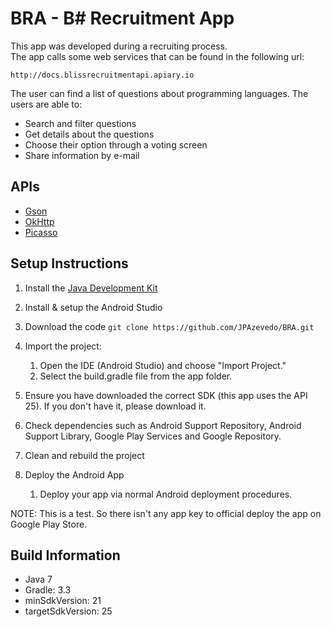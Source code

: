# BRA - B# Recruitment App 

This app was developed during a recruiting process.<br/> 
The app calls some web services that can be found in the following url:

```http://docs.blissrecruitmentapi.apiary.io```

The user can find a list of questions about programming languages. The users are able to:
- Search and filter questions
- Get details about the questions
- Choose their option through a voting screen
- Share information by e-mail

## APIs

- [Gson][1]
- [OkHttp][2]
- [Picasso][3]

## Setup Instructions

1. Install the [Java Development Kit][4]

1. Install & setup the Android Studio

1. Download the code
```git clone https://github.com/JPAzevedo/BRA.git```

1. Import the project:
    1. Open the IDE (Android Studio) and choose "Import Project."
    1. Select the build.gradle file from the app folder.
		
1. Ensure you have downloaded the correct SDK (this app uses the API 25). If you don't have it, please download it.
   
1. Check dependencies such as Android Support Repository, Android Support Library, Google Play Services and Google Repository.

1. Clean and rebuild the project

1. Deploy the Android App
    1. Deploy your app via normal Android deployment procedures.

NOTE: This is a test. So there isn't any app key to official deploy the app on Google Play Store.
		
## Build Information 

- Java 7
- Gradle: 3.3
- minSdkVersion: 21
- targetSdkVersion: 25

[1]: https://github.com/google/gson
[2]: http://square.github.io/okhttp/
[3]: http://square.github.io/picasso/
[4]: http://www.oracle.com/technetwork/java/javase/downloads/index.html

